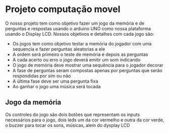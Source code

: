 # Projeto computação movel

O nosso projeto tem como objetivo fazer um jogo da memória e de perguntas e respostas usando o arduino UNO como nossa plataforma usando o Display LCD.
Nossos objetivos e detalhes com cada jogo são:
  - Os jogos tem como objetivo testar a memória do jogador com uma sequencia e fazer perguntas aleatorias a ele
  - A ordem será primeiro o teste de memória e depois as perguntas
  - A cada acerto ou erro o jogo deverá emitir um som indicando
  - O jogo de memória deve mostrar uma sequência para o jogador decorar
  - A fase de perguntas seram compostas apenas por perguntas que serão respondidas por sim ou não
  - A última fase deve ser uma pergunta fixa
  - Ao ganhar o jogo uma música será tocada

## Jogo da memória

Os controles do jogo são dois botões que representam os inputs necessários para o jogo, dois leds um da cor vermelho e outra da cor verde, o buzzer para tocar os sons, músicas, alem do dysplay LCD
